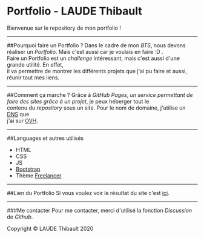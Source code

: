 # Portfolio - LAUDE Thibault
Bienvenue sur le repository de mon portfolio !

----------------

##Pourquoi faire un Portfolio ?
Dans le cadre de mon _BTS_, nous devons réaliser un _Portfolio_. Mais c'est aussi car je voulais en faire :D .  
Faire un Portfolio est un *challenge* intéressant, mais c'est aussi d'une grande utilité. En effet,  
il va permettre de montrer les différents projets que j'ai pu faire et aussi, réunir tout mes liens.

----------------

##Comment ça marche ?
Grâce à _GitHub Pages_, *un service permettant de faire des sites grâce à un projet*, je peux héberger tout le  
contenu du *repository* sous un site. Pour le nom de domaine, j'utilise un [DNS](https://fr.wikipedia.org/wiki/Domain_Name_System) que  
j'ai sur [OVH](https://www.ovh.com/fr/).

----------------

##Languages et autres utilisés
* HTML
* CSS
* JS
* [Bootstrap](https://getbootstrap.com/)
* Thème [Freelancer](https://startbootstrap.com/theme/freelancer)

----------------

##Lien du Portfolio
Si vous voulez voir le résultat du site c'est [ici](https://thibault.fr).

----------------
###Me contacter
Pour me contacter, merci d'utilisé la fonction _Discussion_ de _Github_.  
  
  
Copyright © LAUDE Thibault 2020
